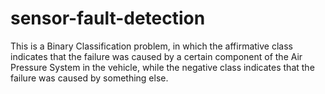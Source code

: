 # sensor-fault-detection
This is a Binary Classification problem, in which the affirmative class indicates that the failure was caused by a certain component of the Air Pressure System in the vehicle, while the negative class indicates that the failure was caused by something else.
